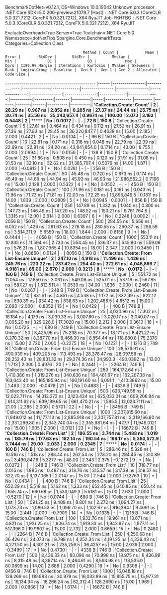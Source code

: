 
BenchmarkDotNet=v0.12.1, OS=Windows 10.0.19042
Unknown processor
.NET Core SDK=5.0.200-preview.21079.7
  [Host]     : .NET Core 5.0.3 (CoreCLR 5.0.321.7212, CoreFX 5.0.321.7212), X64 RyuJIT
  Job-FKHTBO : .NET Core 5.0.3 (CoreCLR 5.0.321.7212, CoreFX 5.0.321.7212), X64 RyuJIT

EvaluateOverhead=True  Server=True  Toolchain=.NET Core 5.0  
Namespace=dotNetTips.Spargine.Core.BenchmarkTests  Categories=Collection Class  

                                       Method | Count |            Mean |         Error |        StdDev |       StdErr |          Median |             Min |              Q1 |              Q3 |             Max |         Op/s | CI99.9% Margin | Iterations | Kurtosis | MValue | Skewness | Rank | LogicalGroup | Baseline |  Gen 0 |  Gen 1 | Gen 2 | Allocated | Code Size |
--------------------------------------------- |------ |----------------:|--------------:|--------------:|-------------:|----------------:|----------------:|----------------:|----------------:|----------------:|-------------:|---------------:|-----------:|---------:|-------:|---------:|-----:|------------- |--------- |-------:|-------:|------:|----------:|----------:|
                   **'Collection.Create: Count'** |     **2** |        **28.29 ns** |      **0.967 ns** |      **2.852 ns** |     **0.285 ns** |        **27.37 ns** |        **24.44 ns** |        **25.75 ns** |        **30.74 ns** |        **35.56 ns** | **35,343,657.4** |      **0.9674 ns** |     **100.00** |    **2.073** |  **3.163** |   **0.5448** |    **2** |            ***** |       **No** | **0.0077** |      **-** |     **-** |      **72 B** |     **150 B** |
                   'Collection.Create: Count' |     5 |        27.61 ns |      0.464 ns |      0.434 ns |     0.112 ns |        27.53 ns |        26.91 ns |        27.36 ns |        27.83 ns |        28.45 ns | 36,220,847.7 |      0.4638 ns |      15.00 |    2.185 |  2.000 |   0.4421 |    2 |            * |       No | 0.0104 |      - |     - |      96 B |     150 B |
                   'Collection.Create: Count' |    10 |        22.81 ns |      0.171 ns |      0.318 ns |     0.048 ns |        22.79 ns |        22.39 ns |        22.69 ns |        22.91 ns |        24.20 ns | 43,841,854.0 |      0.1714 ns |      43.00 |    9.755 |  2.000 |   2.0694 |    1 |            * |       No | 0.0150 |      - |     - |     136 B |     150 B |
                   'Collection.Create: Count' |    25 |        31.86 ns |      0.508 ns |      0.450 ns |     0.120 ns |        31.91 ns |        31.08 ns |        31.53 ns |        32.10 ns |        32.62 ns | 31,385,707.4 |      0.5076 ns |      14.00 |    1.871 |  2.000 |  -0.0912 |    3 |            * |       No | 0.0281 |      - |     - |     256 B |     150 B |
                   'Collection.Create: Count' |    50 |        45.48 ns |      0.720 ns |      0.673 ns |     0.174 ns |        45.49 ns |        44.68 ns |        44.94 ns |        45.93 ns |        46.93 ns | 21,986,552.2 |      0.7196 ns |      15.00 |    2.128 |  2.000 |   0.5322 |    4 |            * |       No | 0.0502 |      - |     - |     456 B |     150 B |
                   'Collection.Create: Count' |   100 |        71.96 ns |      0.181 ns |      0.161 ns |     0.043 ns |        71.96 ns |        71.73 ns |        71.81 ns |        72.03 ns |        72.25 ns | 13,896,849.5 |      0.1811 ns |      14.00 |    1.839 |  2.000 |   0.2809 |    5 |            * |       No | 0.0945 | 0.0001 |     - |     856 B |     150 B |
                   'Collection.Create: Count' |   250 |       147.89 ns |      1.332 ns |      1.040 ns |     0.300 ns |       147.73 ns |       146.49 ns |       147.20 ns |       148.52 ns |       150.21 ns |  6,761,764.9 |      1.3315 ns |      12.00 |    2.614 |  2.000 |   0.6397 |    6 |            * |       No | 0.2248 | 0.0002 |     - |    2056 B |     150 B |
                   'Collection.Create: Count' |   500 |       284.55 ns |      5.656 ns |      6.052 ns |     1.426 ns |       281.63 ns |       276.18 ns |       280.55 ns |       290.37 ns |       296.59 ns |  3,514,311.9 |      5.6559 ns |      18.00 |    1.844 |  2.000 |   0.6158 |    9 |            * |       No | 0.4444 |      - |     - |    4056 B |     150 B |
                   'Collection.Create: Count' |  1000 |       553.11 ns |     10.835 ns |     11.594 ns |     2.733 ns |       554.45 ns |       536.37 ns |       545.80 ns |       559.08 ns |       576.21 ns |  1,807,965.4 |     10.8354 ns |      18.00 |    2.347 |  2.000 |   0.3450 |   11 |            * |       No | 0.8860 | 0.0124 |     - |    8056 B |     150 B |
 **'Collection.Create: From List-Ensure Unique'** |     **2** |       **247.10 ns** |      **4.918 ns** |     **11.496 ns** |     **1.426 ns** |       **245.76 ns** |       **223.22 ns** |       **237.42 ns** |       **254.40 ns** |       **272.61 ns** |  **4,046,899.7** |      **4.9181 ns** |      **65.00** |    **2.570** |  **2.000** |   **0.3213** |    **8** |            ***** |       **No** | **0.0172** |      **-** |     **-** |     **160 B** |     **749 B** |
 'Collection.Create: From List-Ensure Unique' |     5 |       551.72 ns |     11.054 ns |     17.850 ns |     3.061 ns |       549.08 ns |       525.01 ns |       537.19 ns |       567.85 ns |       587.27 ns |  1,812,511.4 |     11.0539 ns |      34.00 |    1.836 |  3.000 |   0.2460 |   11 |            * |       No | 0.0267 |      - |     - |     248 B |     749 B |
 'Collection.Create: From List-Ensure Unique' |    10 |       831.61 ns |      4.851 ns |      4.538 ns |     1.172 ns |       832.39 ns |       822.12 ns |       830.39 ns |       834.42 ns |       838.63 ns |  1,202,488.5 |      4.8512 ns |      15.00 |    2.893 |  2.000 |  -0.8352 |   13 |            * |       No | 0.0429 |      - |     - |     400 B |     749 B |
 'Collection.Create: From List-Ensure Unique' |    25 |     3,030.96 ns |     17.302 ns |     16.184 ns |     4.179 ns |     3,030.33 ns |     3,007.80 ns |     3,020.17 ns |     3,040.07 ns |     3,065.20 ns |    329,928.0 |     17.3020 ns |      15.00 |    2.212 |  2.000 |   0.3610 |   16 |            * |       No | 0.0725 |      - |     - |     680 B |     749 B |
 'Collection.Create: From List-Ensure Unique' |    50 |     8,425.96 ns |     75.238 ns |     70.377 ns |    18.171 ns |     8,421.27 ns |     8,270.32 ns |     8,387.70 ns |     8,466.30 ns |     8,554.44 ns |    118,680.8 |     75.2376 ns |      15.00 |    2.720 |  2.000 |  -0.2275 |   18 |            * |       No | 0.1221 |      - |     - |    1216 B |     749 B |
 'Collection.Create: From List-Ensure Unique' |   100 |    28,576.91 ns |    490.039 ns |    409.205 ns |   113.493 ns |    28,378.47 ns |    28,097.58 ns |    28,252.43 ns |    28,831.32 ns |    29,374.36 ns |     34,993.3 |    490.0392 ns |      13.00 |    1.713 |  2.000 |   0.4976 |   20 |            * |       No | 0.2441 |      - |     - |    2264 B |     749 B |
 'Collection.Create: From List-Ensure Unique' |   250 |   164,172.64 ns |  1,410.386 ns |  1,319.276 ns |   340.636 ns |   164,481.67 ns |   162,267.38 ns |   163,043.40 ns |   165,195.94 ns |   166,191.60 ns |      6,091.1 |  1,410.3862 ns |      15.00 |    1.463 |  2.000 |  -0.0476 |   21 |            * |       No | 0.4883 |      - |     - |    4336 B |     749 B |
 'Collection.Create: From List-Ensure Unique' |   500 |   626,749.58 ns | 12,023.711 ns | 14,313.373 ns | 3,123.434 ns |   625,033.01 ns |   609,206.84 ns |   614,311.62 ns |   639,189.65 ns |   661,470.21 ns |      1,595.5 | 12,023.7111 ns |      21.00 |    2.385 |  2.000 |   0.5701 |   22 |            * |       No |      - |      - |     - |    8456 B |     749 B |
 'Collection.Create: From List-Ensure Unique' |  1000 | 2,337,815.60 ns | 11,949.012 ns | 11,177.113 ns | 2,885.918 ns | 2,337,757.81 ns | 2,319,166.80 ns | 2,331,299.80 ns | 2,343,740.04 ns | 2,355,981.64 ns |        427.7 | 11,949.0121 ns |      15.00 |    1.905 |  2.000 |  -0.0121 |   23 |            * |       No |      - |      - |     - |   16672 B |     749 B |
               **'Collection.Create: From List'** |     **2** |       **186.55 ns** |      **3.744 ns** |      **5.488 ns** |     **1.019 ns** |       **185.79 ns** |       **177.63 ns** |       **182.14 ns** |       **190.54 ns** |       **198.17 ns** |  **5,360,572.9** |      **3.7444 ns** |      **29.00** |    **2.033** |  **2.000** |   **0.2345** |    **7** |            ***** |       **No** | **0.0174** |      **-** |     **-** |     **160 B** |     **746 B** |
               'Collection.Create: From List' |     5 |       286.46 ns |      5.328 ns |     10.516 ns |     1.518 ns |       288.44 ns |       262.54 ns |       278.20 ns |       294.45 ns |       310.89 ns |  3,490,847.6 |      5.3277 ns |      48.00 |    2.343 |  2.375 |  -0.1272 |    9 |            * |       No | 0.0272 |      - |     - |     248 B |     746 B |
               'Collection.Create: From List' |    10 |       318.77 ns |      2.015 ns |      1.885 ns |     0.487 ns |       318.76 ns |       315.37 ns |       317.39 ns |       319.57 ns |       322.70 ns |  3,137,065.1 |      2.0147 ns |      15.00 |    2.544 |  2.000 |   0.3763 |   10 |            * |       No | 0.0434 |      - |     - |     400 B |     746 B |
               'Collection.Create: From List' |    25 |       652.29 ns |      5.518 ns |      5.162 ns |     1.333 ns |       652.45 ns |       640.85 ns |       650.44 ns |       655.74 ns |       660.68 ns |  1,533,049.3 |      5.5181 ns |      15.00 |    2.630 |  2.000 |  -0.5270 |   12 |            * |       No | 0.0744 |      - |     - |     680 B |     746 B |
               'Collection.Create: From List' |    50 |     1,091.25 ns |      9.409 ns |      8.801 ns |     2.272 ns |     1,094.27 ns |     1,073.73 ns |     1,086.53 ns |     1,096.70 ns |     1,102.67 ns |    916,384.1 |      9.4091 ns |      15.00 |    2.441 |  2.000 |  -0.7909 |   14 |            * |       No | 0.1335 |      - |     - |    1216 B |     746 B |
               'Collection.Create: From List' |   100 |     1,932.76 ns |     19.961 ns |     18.671 ns |     4.821 ns |     1,931.25 ns |     1,906.74 ns |     1,919.33 ns |     1,943.87 ns |     1,977.11 ns |    517,396.0 |     19.9607 ns |      15.00 |    2.732 |  2.000 |   0.6659 |   15 |            * |       No | 0.2480 |      - |     - |    2264 B |     746 B |
               'Collection.Create: From List' |   250 |     4,250.68 ns |     36.426 ns |     34.073 ns |     8.798 ns |     4,252.34 ns |     4,191.25 ns |     4,236.43 ns |     4,271.50 ns |     4,301.21 ns |    235,256.5 |     36.4257 ns |      15.00 |    2.036 |  2.000 |  -0.3499 |   17 |            * |       No | 0.4730 |      - |     - |    4336 B |     746 B |
               'Collection.Create: From List' |   500 |     8,436.33 ns |     80.090 ns |     70.998 ns |    18.975 ns |     8,436.99 ns |     8,315.49 ns |     8,387.14 ns |     8,464.61 ns |     8,594.98 ns |    118,535.0 |     80.0899 ns |      14.00 |    2.688 |  2.000 |   0.4290 |   18 |            * |       No | 0.9308 |      - |     - |    8456 B |     746 B |
               'Collection.Create: From List' |  1000 |    16,048.18 ns |    128.269 ns |    119.983 ns |    30.979 ns |    16,033.89 ns |    15,855.75 ns |    15,977.31 ns |    16,134.94 ns |    16,266.24 ns |     62,312.4 |    128.2690 ns |      15.00 |    1.969 |  2.000 |   0.0866 |   19 |            * |       No | 1.6174 |      - |     - |   16672 B |     746 B |
